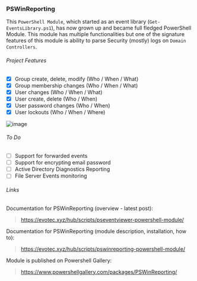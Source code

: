 <!--
Building nice readme - https://help.github.com/articles/basic-writing-and-formatting-syntax/
-->

### PSWinReporting
This `PowerShell Module`, which started as an event library (`Get-EventsLibrary.ps1`), has now grown up and became full fledged PowerShell Module. This module has multiple functionalities but one of the signature features of this module is ability to parse Security (mostly) logs on `Domain Controllers`.

###### Project Features

- [x] Group create, delete, modify (Who / When / What)
- [x] Group membership changes (Who / When / What)
- [x] User changes (Who / When / What)
- [x] User create, delete (Who / When)
- [x] User password changes (Who / When)
- [x] User lockouts (Who / When / Where)

![image](https://evotec.xyz/wp-content/uploads/2018/06/PSWinReporting1.0-Example1.png)

###### To Do

- [ ] Support for forwarded events
- [ ] Support for encrypting email password
- [ ] Active Directory Diagnostics Reporting
- [ ] File Server Events monitoring

###### Links

Documentation for PSWinReporting (overview - latest post):
> https://evotec.xyz/hub/scripts/pseventviewer-powershell-module/

Documentation for PSWinReporting (module description, installation, how to):
> https://evotec.xyz/hub/scripts/pswinreporting-powershell-module/

Module is published on Powershell Gallery:
> https://www.powershellgallery.com/packages/PSWinReporting/
